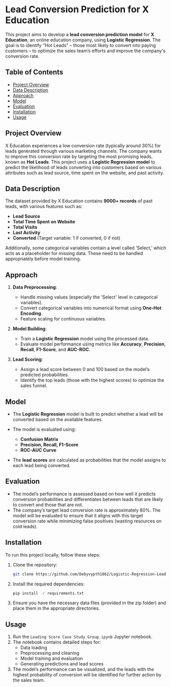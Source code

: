 # Lead Conversion Prediction for X Education

This project aims to develop a **lead conversion prediction model** for **X Education**, an online education company, using **Logistic Regression**. The goal is to identify "Hot Leads" – those most likely to convert into paying customers – to optimize the sales team’s efforts and improve the company's conversion rate.

## Table of Contents
- [Project Overview](#project-overview)
- [Data Description](#data-description)
- [Approach](#approach)
- [Model](#model)
- [Evaluation](#evaluation)
- [Installation](#installation)
- [Usage](#usage)

## Project Overview
X Education experiences a low conversion rate (typically around 30%) for leads generated through various marketing channels. The company wants to improve this conversion rate by targeting the most promising leads, known as **Hot Leads**. This project uses a **Logistic Regression model** to predict the likelihood of leads converting into customers based on various attributes such as lead source, time spent on the website, and past activity.

## Data Description
The dataset provided by X Education contains **9000+ records** of past leads, with various features such as:
- **Lead Source**
- **Total Time Spent on Website**
- **Total Visits**
- **Last Activity**
- **Converted** (Target variable: 1 if converted, 0 if not)

Additionally, some categorical variables contain a level called ‘Select,’ which acts as a placeholder for missing data. These need to be handled appropriately before model training.

## Approach
1. **Data Preprocessing**:
   - Handle missing values (especially the 'Select' level in categorical variables).
   - Convert categorical variables into numerical format using **One-Hot Encoding**.
   - Feature scaling for continuous variables.
   
2. **Model Building**:
   - Train a **Logistic Regression** model using the processed data.
   - Evaluate model performance using metrics like **Accuracy**, **Precision**, **Recall**, **F1-Score**, and **AUC-ROC**.

3. **Lead Scoring**:
   - Assign a lead score between 0 and 100 based on the model’s predicted probabilities.
   - Identify the top leads (those with the highest scores) to optimize the sales funnel.

## Model
- The **Logistic Regression** model is built to predict whether a lead will be converted based on the available features.
- The model is evaluated using:
   - **Confusion Matrix**
   - **Precision, Recall, F1-Score**
   - **ROC-AUC Curve**
   
- The **lead scores** are calculated as probabilities that the model assigns to each lead being converted.

## Evaluation
- The model’s performance is assessed based on how well it predicts conversion probabilities and differentiates between leads that are likely to convert and those that are not.
- The company’s target lead conversion rate is approximately 80%. The model will be evaluated to ensure that it aligns with this target conversion rate while minimizing false positives (wasting resources on cold leads).

## Installation
To run this project locally, follow these steps:

1. Clone the repository:
   ```bash
   git clone https://github.com/Debyvypth1862/Logistic-Regression-Lead-Conversion-Project.git
   ```

2. Install the required dependencies:
   ```bash
   pip install -r requirements.txt
   ```

3. Ensure you have the necessary data files (provided in the zip folder) and place them in the appropriate directories.

## Usage
1. Run the `Leading Score Case Study Group.ipynb` Jupyter notebook.
2. The notebook contains detailed steps for:
   - Data loading
   - Preprocessing and cleaning
   - Model training and evaluation
   - Generating predictions and lead scores
3. The model’s performance can be visualized, and the leads with the highest probability of conversion will be identified for further action by the sales team.

